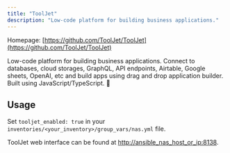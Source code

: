 ```yaml
---
title: "ToolJet"
description: "Low-code platform for building business applications."
---
```


Homepage: [https://github.com/ToolJet/ToolJet](https://github.com/ToolJet/ToolJet)

Low-code platform for building business applications. Connect to databases, cloud storages, GraphQL, API endpoints, Airtable, Google sheets, OpenAI, etc and build apps using drag and drop application builder. Built using JavaScript/TypeScript. 🚀

## Usage

Set `tooljet_enabled: true` in your `inventories/<your_inventory>/group_vars/nas.yml` file.

ToolJet web interface can be found at [http://ansible_nas_host_or_ip:8138](http://ansible_nas_host_or_ip:8138).
